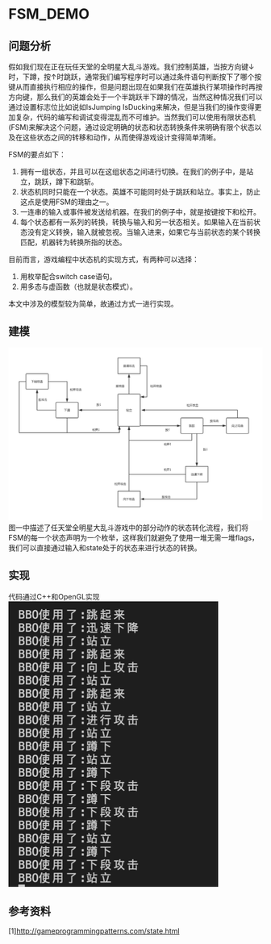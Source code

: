 # FSM_DEMO
## 问题分析
假如我们现在正在玩任天堂的全明星大乱斗游戏。我们控制英雄，当按方向键↓时，下蹲，按↑时跳跃，通常我们编写程序时可以通过条件语句判断按下了哪个按键从而直接执行相应的操作，但是问题出现在如果我们在英雄执行某项操作时再按方向键，那么我们的英雄会处于一个半跳跃半下蹲的情况，当然这种情况我们可以通过设置标志位比如说如IsJumping  IsDucking来解决，但是当我们的操作变得更加复杂，代码的编写和调试变得混乱而不可维护。当然我们可以使用有限状态机(FSM)来解决这个问题，通过设定明确的状态和状态转换条件来明确有限个状态以及在这些状态之间的转移和动作，从而使得游戏设计变得简单清晰。

FSM的要点如下：

1.	拥有一组状态，并且可以在这组状态之间进行切换。在我们的例子中，是站立，跳跃，蹲下和跳斩。
2.	状态机同时只能在一个状态。英雄不可能同时处于跳跃和站立。事实上，防止这点是使用FSM的理由之一。
3.	一连串的输入或事件被发送给机器。在我们的例子中，就是按键按下和松开。
4.	每个状态都有一系列的转换，转换与输入和另一状态相关。如果输入在当前状态没有定义转换，输入就被忽视。当输入进来，如果它与当前状态的某个转换匹配，机器转为转换所指的状态。

目前而言，游戏编程中状态机的实现方式，有两种可以选择：

1.	用枚举配合switch case语句。
2.	用多态与虚函数（也就是状态模式）。

本文中涉及的模型较为简单，故通过方式一进行实现。

## 建模
![](./1.png)
图一中描述了任天堂全明星大乱斗游戏中的部分动作的状态转化流程，我们将FSM的每一个状态声明为一个枚举，这样我们就避免了使用一堆无需一堆flags，我们可以直接通过输入和state处于的状态来进行状态的转换。
## 实现
代码通过C++和OpenGL实现
![](2.png)

## 参考资料
[1]http://gameprogrammingpatterns.com/state.html


